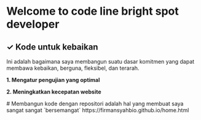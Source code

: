 <!---
Firmansyahbio/Firmansyahbio is a ✨ special ✨ repository because its `README.md` (this file) appears on your GitHub profile.
You can click the Preview link to take a look at your changes.
--->

# Welcome to code line bright spot developer

<h2>✓ Kode untuk kebaikan</h2>
<p>Ini adalah bagaimana saya membangun suatu dasar komitmen yang dapat membawa kebaikan, berguna, fleksibel, dan terarah.</p>
<strong><p>1. Mengatur pengujian yang optimal</p></strong>
<strong><p>2. Meningkatkan kecepatan website</p></strong>
# Membangun kode dengan repositori adalah hal yang membuat saya sangat sangat `bersemangat`
https://firmansyahbio.github.io/home.html
